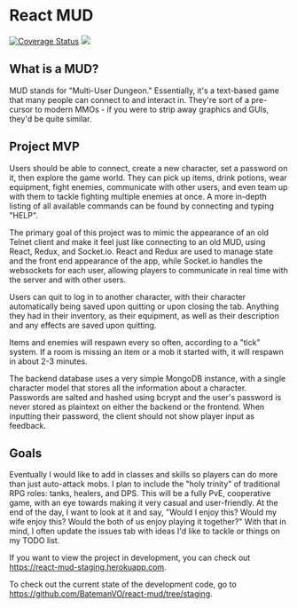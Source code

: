 # React MUD

[![Coverage Status](https://coveralls.io/repos/github/BatemanVO/react-mud/badge.svg?branch=staging)](https://coveralls.io/github/BatemanVO/react-mud?branch=staging)
<img src="https://travis-ci.org/BatemanVO/react-mud.svg?branch=staging">

## What is a MUD?
MUD stands for "Multi-User Dungeon." Essentially, it's a text-based game that many people can connect to and interact in. They're sort of a pre-cursor to modern MMOs - if you were to strip away graphics and GUIs, they'd be quite similar.

## Project MVP
Users should be able to connect, create a new character, set a password on it, then explore the game world. They can pick up items, drink potions, wear equipment, fight enemies, communicate with other users, and even team up with them to tackle fighting multiple enemies at once. A more in-depth listing of all available commands can be found by connecting and typing "HELP".

The primary goal of this project was to mimic the appearance of an old Telnet client and make it feel just like connecting to an old MUD, using React, Redux, and Socket.io. React and Redux are used to manage state and the front end appearance of the app, while Socket.io handles the websockets for each user, allowing players to communicate in real time with the server and with other users.

Users can quit to log in to another character, with their character automatically being saved upon quitting or upon closing the tab. Anything they had in their inventory, as their equipment, as well as their description and any effects are saved upon quitting.

Items and enemies will respawn every so often, according to a "tick" system. If a room is missing an item or a mob it started with, it will respawn in about 2-3 minutes.

The backend database uses a very simple MongoDB instance, with a single character model that stores all the information about a character. Passwords are salted and hashed using bcrypt and the user's password is never stored as plaintext on either the backend or the frontend. When inputting their password, the client should not show player input as feedback.

## Goals
Eventually I would like to add in classes and skills so players can do more than just auto-attack mobs. I plan to include the "holy trinity" of traditional RPG roles: tanks, healers, and DPS. This will be a fully PvE, cooperative game, with an eye towards making it very casual and user-friendly. At the end of the day, I want to look at it and say, "Would I enjoy this? Would my wife enjoy this? Would the both of us enjoy playing it together?" With that in mind, I often update the issues tab with ideas I'd like to tackle or things on my TODO list.

If you want to view the project in development, you can check out https://react-mud-staging.herokuapp.com.

To check out the current state of the development code, go to https://github.com/BatemanVO/react-mud/tree/staging.
